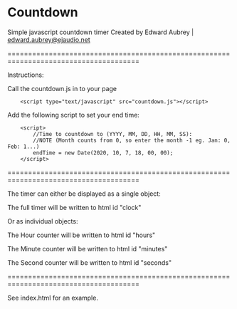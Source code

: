 # Countdown
Simple javascript countdown timer
Created by Edward Aubrey | edward.aubrey@ejaudio.net

======================================================================================

Instructions:

Call the countdown.js in to your page

        <script type="text/javascript" src="countdown.js"></script>
        
Add the following script to set your end time:

        <script>
            //Time to countdown to (YYYY, MM, DD, HH, MM, SS):
            //NOTE (Month counts from 0, so enter the month -1 eg. Jan: 0, Feb: 1...)
            endTime = new Date(2020, 10, 7, 18, 00, 00);
        </script>
        
======================================================================================
        
The timer can either be displayed as a single object:

  The full timer will be written to html id "clock"
  
Or as individual objects:

  The Hour counter will be written to html id "hours"
  
  The Minute counter will be written to html id "minutes"
  
  The Second counter will be written to html id "seconds"
  
======================================================================================

See index.html for an example.
